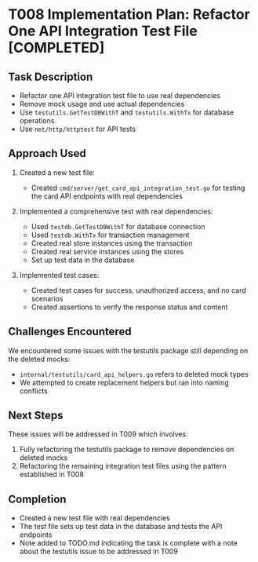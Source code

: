 # T008 Implementation Plan: Refactor One API Integration Test File [COMPLETED]

## Task Description
- Refactor one API integration test file to use real dependencies
- Remove mock usage and use actual dependencies
- Use `testutils.GetTestDBWithT` and `testutils.WithTx` for database operations
- Use `net/http/httptest` for API tests

## Approach Used

1. Created a new test file:
   - Created `cmd/server/get_card_api_integration_test.go` for testing the card API endpoints with real dependencies

2. Implemented a comprehensive test with real dependencies:
   - Used `testdb.GetTestDBWithT` for database connection
   - Used `testdb.WithTx` for transaction management
   - Created real store instances using the transaction
   - Created real service instances using the stores
   - Set up test data in the database

3. Implemented test cases:
   - Created test cases for success, unauthorized access, and no card scenarios
   - Created assertions to verify the response status and content

## Challenges Encountered

We encountered some issues with the testutils package still depending on the deleted mocks:
- `internal/testutils/card_api_helpers.go` refers to deleted mock types
- We attempted to create replacement helpers but ran into naming conflicts

## Next Steps

These issues will be addressed in T009 which involves:
1. Fully refactoring the testutils package to remove dependencies on deleted mocks
2. Refactoring the remaining integration test files using the pattern established in T008

## Completion

- Created a new test file with real dependencies
- The test file sets up test data in the database and tests the API endpoints
- Note added to TODO.md indicating the task is complete with a note about the testutils issue to be addressed in T009